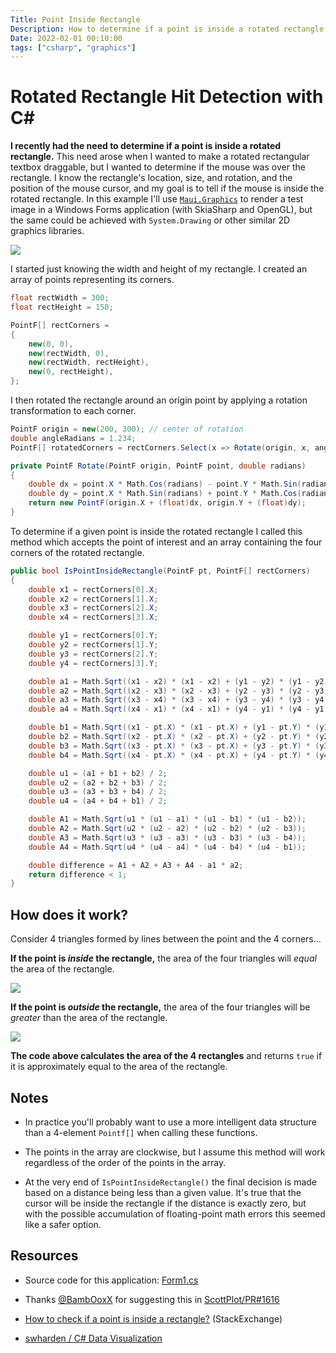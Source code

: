 ```yaml
---
Title: Point Inside Rectangle
Description: How to determine if a point is inside a rotated rectangle with C#
Date: 2022-02-01 00:10:00
tags: ["csharp", "graphics"]
---
```


# Rotated Rectangle Hit Detection with C# 

**I recently had the need to determine if a point is inside a rotated rectangle.** This need arose when I wanted to make a rotated rectangular textbox draggable, but I wanted to determine if the mouse was over the rectangle. I know the rectangle's location, size, and rotation, and the position of the mouse cursor, and my goal is to tell if the mouse is inside the rotated rectangle. In this example I'll use [`Maui.Graphics`](https://maui.graphics) to render a test image in a Windows Forms application (with SkiaSharp and OpenGL), but the same could be achieved with `System.Drawing` or other similar 2D graphics libraries.

<div class="text-center">

![](point-inside-rotated-rectangle.gif)

</div>

I started just knowing the width and height of my rectangle. I created an array of points representing its corners.

```cs
float rectWidth = 300;
float rectHeight = 150;

PointF[] rectCorners =
{
    new(0, 0),
    new(rectWidth, 0),
    new(rectWidth, rectHeight),
    new(0, rectHeight),
};
```

I then rotated the rectangle around an origin point by applying a rotation transformation to each corner.

```cs
PointF origin = new(200, 300); // center of rotation
double angleRadians = 1.234;
PointF[] rotatedCorners = rectCorners.Select(x => Rotate(origin, x, angleRadians)).ToArray();
```

```cs
private PointF Rotate(PointF origin, PointF point, double radians)
{
	double dx = point.X * Math.Cos(radians) - point.Y * Math.Sin(radians);
	double dy = point.X * Math.Sin(radians) + point.Y * Math.Cos(radians);
	return new PointF(origin.X + (float)dx, origin.Y + (float)dy);
}
```

To determine if a given point is inside the rotated rectangle I called this method which accepts the point of interest and an array containing the four corners of the rotated rectangle.

```cs
public bool IsPointInsideRectangle(PointF pt, PointF[] rectCorners)
{
    double x1 = rectCorners[0].X;
    double x2 = rectCorners[1].X;
    double x3 = rectCorners[2].X;
    double x4 = rectCorners[3].X;

    double y1 = rectCorners[0].Y;
    double y2 = rectCorners[1].Y;
    double y3 = rectCorners[2].Y;
    double y4 = rectCorners[3].Y;

    double a1 = Math.Sqrt((x1 - x2) * (x1 - x2) + (y1 - y2) * (y1 - y2));
    double a2 = Math.Sqrt((x2 - x3) * (x2 - x3) + (y2 - y3) * (y2 - y3));
    double a3 = Math.Sqrt((x3 - x4) * (x3 - x4) + (y3 - y4) * (y3 - y4));
    double a4 = Math.Sqrt((x4 - x1) * (x4 - x1) + (y4 - y1) * (y4 - y1));

    double b1 = Math.Sqrt((x1 - pt.X) * (x1 - pt.X) + (y1 - pt.Y) * (y1 - pt.Y));
    double b2 = Math.Sqrt((x2 - pt.X) * (x2 - pt.X) + (y2 - pt.Y) * (y2 - pt.Y));
    double b3 = Math.Sqrt((x3 - pt.X) * (x3 - pt.X) + (y3 - pt.Y) * (y3 - pt.Y));
    double b4 = Math.Sqrt((x4 - pt.X) * (x4 - pt.X) + (y4 - pt.Y) * (y4 - pt.Y));

    double u1 = (a1 + b1 + b2) / 2;
    double u2 = (a2 + b2 + b3) / 2;
    double u3 = (a3 + b3 + b4) / 2;
    double u4 = (a4 + b4 + b1) / 2;

    double A1 = Math.Sqrt(u1 * (u1 - a1) * (u1 - b1) * (u1 - b2));
    double A2 = Math.Sqrt(u2 * (u2 - a2) * (u2 - b2) * (u2 - b3));
    double A3 = Math.Sqrt(u3 * (u3 - a3) * (u3 - b3) * (u3 - b4));
    double A4 = Math.Sqrt(u4 * (u4 - a4) * (u4 - b4) * (u4 - b1));

    double difference = A1 + A2 + A3 + A4 - a1 * a2;
    return difference < 1;
}
```

## How does it work?

Consider 4 triangles formed by lines between the point and the 4 corners...

**If the point is _inside_ the rectangle,** the area of the four triangles will _equal_ the area of the rectangle.

<div class="text-center">

![](rectangle-point-inside.png)

</div>

**If the point is _outside_ the rectangle,** the area of the four triangles will be _greater_ than the area of the rectangle.

<div class="text-center">

![](rectangle-point-outside.png)

</div>

**The code above calculates the area of the 4 rectangles** and returns `true` if it is approximately equal to the area of the rectangle.

## Notes

* In practice you'll probably want to use a more intelligent data structure than a 4-element `Pointf[]` when calling these functions.

* The points in the array are clockwise, but I assume this method will work regardless of the order of the points in the array.

* At the very end of `IsPointInsideRectangle()` the final decision is made based on a distance being less than a given value. It's true that the cursor will be inside the rectangle if the distance is exactly zero, but with the possible accumulation of floating-point math errors this seemed like a safer option.

## Resources
* Source code for this application: [Form1.cs](https://github.com/swharden/Csharp-Data-Visualization/blob/203e024253a2545fc325d1f68d2861a1b9fac74d/projects/rotated-rectangle-intersection/Form1.cs)

* Thanks [@BambOoxX](https://github.com/BambOoxX) for suggesting this in [ScottPlot/PR#1616](https://github.com/ScottPlot/ScottPlot/pull/1616)

* [How to check if a point is inside a rectangle?](https://math.stackexchange.com/q/190403) (StackExchange)

* [swharden / C# Data Visualization](https://github.com/swharden/Csharp-Data-Visualization)